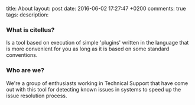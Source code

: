 title: About
layout: post
date: 2016-06-02 17:27:47 +0200
comments: true
tags:
description:

### What is citellus?

Is a tool based on execution of simple 'plugins' written in the language that is more convenient for you as long as it is based on some standard conventions.


### Who are we?

We're a group of enthusiasts working in Technical Support that have come out with this tool for detecting known issues in systems to speed up the issue resolution process.
